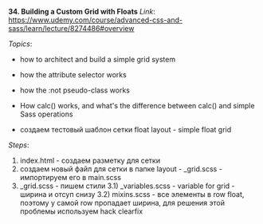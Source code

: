 __34. Building a Custom Grid with Floats__
_Link_: https://www.udemy.com/course/advanced-css-and-sass/learn/lecture/8274486#overview


_Topics_:
- how to architect and build a simple grid system
- how the attribute selector works
- how the :not pseudo-class works
- How calc() works, and what's the difference between calc() and simple Sass operations


- создаем тестовый шаблон сетки float layout - simple float grid


_Steps_:
1) index.html - создаем разметку для сетки
2) создаем новый файл для сетки в папке layout - _grid.scss - импортируем его в main.scss
3) _grid.scss - пишем стили
3.1) _variables.scss - variable for grid - ширина и отсуп снизу
3.2) mixins.scss - все элементы в row float, поэтому у самой row пропадает ширина, для решения этой проблемы используем hack clearfix
